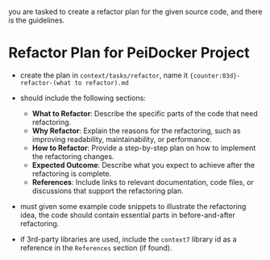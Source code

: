 you are tasked to create a refactor plan for the given source code, and there is the guidelines.

# Refactor Plan for PeiDocker Project

- create the plan in `context/tasks/refactor`, name it `{counter:03d}-refactor-(what to refactor).md`
  
- should include the following sections:
  - **What to Refactor**: Describe the specific parts of the code that need refactoring.
  - **Why Refactor**: Explain the reasons for the refactoring, such as improving readability, maintainability, or performance.
  - **How to Refactor**: Provide a step-by-step plan on how to implement the refactoring changes.
  - **Expected Outcome**: Describe what you expect to achieve after the refactoring is complete.
  - **References**: Include links to relevant documentation, code files, or discussions that support the refactoring plan.

- must given some example code snippets to illustrate the refactoring idea, the code should contain essential parts in before-and-after refactoring.

- if 3rd-party libraries are used, include the `context7` library id as a reference in the `References` section (if found).